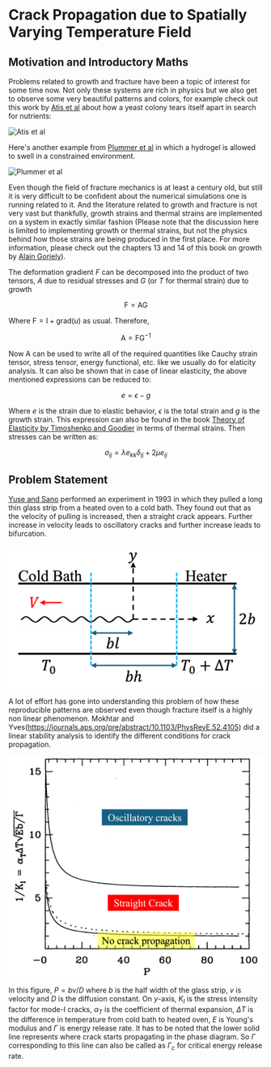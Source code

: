 # Crack Propagation due to Spatially Varying Temperature Field

## Motivation and Introductory Maths

Problems related to growth and fracture have been a topic of interest for some time now. Not only these systems are rich in physics but we also get to observe some very beautiful patterns and colors, for example check out this work by [Atis et al](https://journals.aps.org/prx/abstract/10.1103/PhysRevX.9.021058) about how a yeast colony tears itself apart in search for nutrients:

![Atis et al](figures/yeast.gif)

Here's another example from [Plummer et al](https://pubs.rsc.org/en/content/articlelanding/2024/sm/d3sm01470c) in which a hydrogel is allowed to swell in a constrained environment.

![Plummer et al](figures/hydrogelswelling.gif)

Even though the field of fracture mechanics is at least a century old, but still it is very difficult to be confident about the numerical simulations one is running related to it. And the literature related to growth and fracture is not very vast but thankfully, growth strains and thermal strains are implemented on a system in exactly similar fashion (Please note that the discussion here is limited to implementing growth or thermal strains, but not the physics behind how those strains are being produced in the first place. For more information, please check out the chapters 13 and 14 of this book on growth by [Alain Goriely](https://link.springer.com/book/10.1007/978-0-387-87710-5)). 

The deformation gradient $F$ can be decomposed into the product of two tensors, $A$ due to residual stresses and $G$ (or $T$ for thermal strain) due to growth

$$\mathrm{F} = \mathrm{AG}$$

Where $\mathrm{F} = \mathrm{I} + \mathrm{grad}(u)$ as usual. Therefore,

$$\mathrm{A} = \mathrm{FG^{-1}}$$

Now $\mathrm{A}$ can be used to write all of the required quantities like Cauchy strain tensor, stress tensor, energy functional, etc. like we usually do for elaticity analysis. It can also be shown that in case of linear elasticity, the above mentioned expressions can be reduced to:

$$e = \epsilon - g$$

Where $e$ is the strain due to elastic behavior, $\epsilon$ is the total strain and $g$ is the growth strain. This expression can also be found in the book [Theory of Elasticity by Timoshenko and Goodier](https://asmedigitalcollection.asme.org/appliedmechanics/article/37/3/888/427761/Theory-of-Elasticity-3rd-ed) in terms of thermal strains. Then stresses can be written as:

$$\sigma_{ij} = \lambda e_{kk}\delta_{ij} + 2\mu e_{ij}$$

## Problem Statement

[Yuse and Sano](https://www.nature.com/articles/362329a0) performed an experiment in 1993 in which they pulled a long thin glass strip from a heated oven to a cold bath. They found out that as the velocity of pulling is increased, then a straight crack appears. Further increase in velocity leads to oscillatory cracks and further increase leads to bifurcation.

![yuseandsano](figures/yuseandsano.png)

A lot of effort has gone into understanding this problem of how these reproducible patterns are observed even though fracture itself is a highly non linear phenomenon. Mokhtar and Yves(https://journals.aps.org/pre/abstract/10.1103/PhysRevE.52.4105) did a linear stability analysis to identify the different conditions for crack propagation.

![condition](figures/cond.png)

In this figure, $P = bv/D$ where $b$ is the half width of the glass strip, $v$ is velocity and $D$ is the diffusion constant. On *y*-axis, $K_I$ is the stress intensity factor for mode-I cracks, $\alpha_T$ is the coefficient of thermal expansion, $\Delta T$ is the difference in temperature from cold bath to heated oven, $E$ is Young's modulus and $\Gamma$ is energy release rate. It has to be noted that the lower solid line represents where crack starts propagating in the phase diagram. So $\Gamma$ corresponding to this line can also be called as $\Gamma_c$ for critical energy release rate. 
